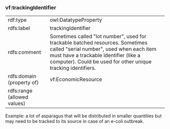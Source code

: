 ### vf:trackingIdentifier

<table>
<tr><td>rdf:type</td><td>owl:DatatypeProperty</td></tr>
<tr><td>rdfs:label</td><td>trackingIdentifier</td></tr>
<tr><td>rdfs:comment</td><td>Sometimes called "lot number", used for trackable batched resources. Sometimes called "serial number", used when each item must have a trackable identifier (like a computer). Could be used for other unique tracking identifiers.</td></tr>
<tr><td>rdfs:domain (property of)</td><td>vf:EconomicResource</td></tr>
<tr><td>rdfs:range (allowed values)</td><td></td></tr>
</table>

Example: a lot of asparagus that will be distributed in smaller quantities but may need to be tracked to its source in case of an e-coli outbreak.
